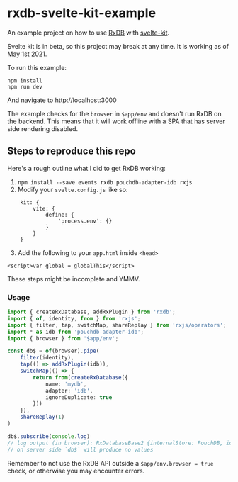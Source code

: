 # rxdb-svelte-kit-example

An example project on how to use [RxDB](https://rxdb.info/) with [svelte-kit](https://kit.svelte.dev/).

Svelte kit is in beta, so this project may break at any time. It is working as of May 1st 2021.

To run this example:

    npm install
    npm run dev

And navigate to http://localhost:3000

The example checks for the `browser` in `$app/env` and doesn't run RxDB on the backend. This means that it will work offline with a SPA that has server side rendering disabled.

## Steps to reproduce this repo

Here's a rough outline what I did to get RxDB working:

1. `npm install --save events rxdb pouchdb-adapter-idb rxjs`
2. Modify your `svelte.config.js` like so:

```
    kit: {
        vite: {
            define: {
                'process.env': {}
            }
        }
    }
```
3. Add the following to your `app.html` inside `<head>`

```
<script>var global = globalThis</script>
```

These steps might be incomplete and YMMV.

### Usage

```ts
import { createRxDatabase, addRxPlugin } from 'rxdb';
import { of, identity, from } from 'rxjs';
import { filter, tap, switchMap, shareReplay } from 'rxjs/operators';
import * as idb from 'pouchdb-adapter-idb';
import { browser } from '$app/env';

const db$ = of(browser).pipe(
    filter(identity),
    tap(() => addRxPlugin(idb)),
    switchMap(() => {
        return from(createRxDatabase({
            name: 'mydb',
            adapter: 'idb',
            ignoreDuplicate: true
        }))
    }),
    shareReplay(1)
)

db$.subscribe(console.log)
// log output (in browser): RxDatabaseBase2 {internalStore: PouchDB, idleQueue: IdleQueue2, token: "ie2lkbhj48", _subs: Array(1), destroyed: false, …}
// on server side `db$` will produce no values
```

Remember to not use the RxDB API outside a `$app/env.browser = true` check, or otherwise you may encounter errors.